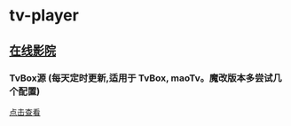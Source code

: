 # tv-player

## [在线影院](https://tv.okeybox.top/)

### TvBox源 (每天定时更新,适用于 TvBox, maoTv。魔改版本多尝试几个配置)

[点击查看](https://github.com/tv-player/box-source)
